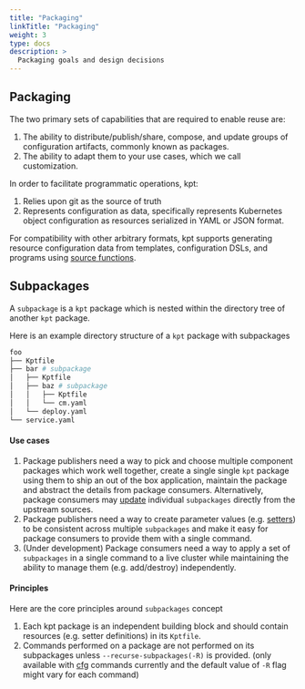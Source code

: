 ```yaml
---
title: "Packaging"
linkTitle: "Packaging"
weight: 3
type: docs
description: >
  Packaging goals and design decisions
---
```


## Packaging

The two primary sets of capabilities that are required to enable reuse are:

1. The ability to distribute/publish/share, compose, and update groups of
   configuration artifacts, commonly known as packages.
2. The ability to adapt them to your use cases, which we call customization.

In order to facilitate programmatic operations, kpt:

1. Relies upon git as the source of truth
2. Represents configuration as data, specifically represents Kubernetes object
   configuration as resources serialized in YAML or JSON format.

For compatibility with other arbitrary formats, kpt supports generating
resource configuration data from templates, configuration DSLs, and programs
using [source functions].

## Subpackages

A `subpackage` is a `kpt` package which is nested within the directory tree of
another `kpt` package.

Here is an example directory structure of a `kpt` package with subpackages

```sh
foo
├── Kptfile
├── bar # subpackage
│   ├── Kptfile
│   ├── baz # subpackage
│   │   ├── Kptfile
│   │   └── cm.yaml
│   └── deploy.yaml
└── service.yaml
```

#### Use cases

1. Package publishers need a way to pick and choose multiple component packages
   which work well together, create a single single `kpt` package using them to
   ship an out of the box application, maintain the package and abstract the
   details from package consumers. Alternatively, package consumers may [update]
   individual `subpackages` directly from the upstream sources.
2. Package publishers need a way to create parameter values (e.g. [setters]) to
   be consistent across multiple `subpackages` and make it easy for package
   consumers to provide them with a single command.
3. (Under development) Package consumers need a way to apply a set of
   `subpackages` in a single command to a live cluster while maintaining
   the ability to manage them (e.g. add/destroy) independently.

#### Principles

Here are the core principles around `subpackages` concept

1. Each kpt package is an independent building block and should contain resources
   (e.g. setter definitions) in its `Kptfile`.
2. Commands performed on a package are not performed on its subpackages unless
   `--recurse-subpackages(-R)` is provided. (only available with [cfg] commands currently
   and the default value of `-R` flag might vary for each command)

[source functions]: /concepts/functions/#source-function
[update]: https://googlecontainertools.github.io/kpt/guides/consumer/update/
[setters]: https://googlecontainertools.github.io/kpt/guides/producer/setters/
[cfg]: https://googlecontainertools.github.io/kpt/reference/cfg/

